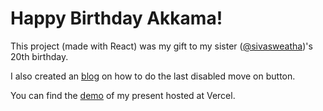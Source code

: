 # Happy Birthday Akkama! 

This project (made with React) was my gift to my sister ([@sivasweatha](https://github.com/sivasweatha))'s 20th birthday.

I also created an [blog](https://ulagellam.com/blog/pausing-video-specific-second-guide) on how to do the last disabled move on button.

You can find the [demo](https://sivasweatha-bday.vercel.app/) of my present hosted at Vercel.
